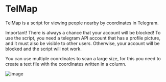 # TelMap
TelMap is a script for viewing people nearby by coordinates in Telegram.

Important! There is always a chance that your account will be blocked! To use the script, you need a telegram API account that has a profile picture, and it must also be visible to other users. Otherwise, your account will be blocked and the script will not work.

You can use multiple coordinates to scan a large size, for this you need to create a text file with the coordinates written in a column.

![image](https://github.com/kef0/TelMap/assets/45327810/94ce40a2-d723-411b-bf54-c87d6f0db854)
